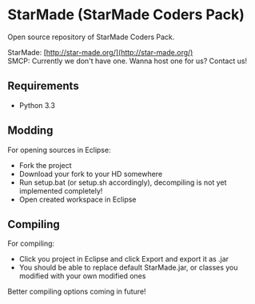StarMade (StarMade Coders Pack)
========

Open source repository of StarMade Coders Pack.

StarMade: [http://star-made.org/](http://star-made.org/)                                                                   
SMCP: Currently we don't have one. Wanna host one for us? Contact us!

Requirements
-----------

* Python 3.3

Modding
-----------

For opening sources in Eclipse:
* Fork the project
* Download your fork to your HD somewhere
* Run setup.bat (or setup.sh accordingly), decompiling is not yet implemented completely!
* Open created workspace in Eclipse

Compiling
-----------

For compiling:
* Click you project in Eclipse and click Export and export it as .jar
* You should be able to replace default StarMade.jar, or classes you modified with your own modified ones

Better compiling options coming in future!